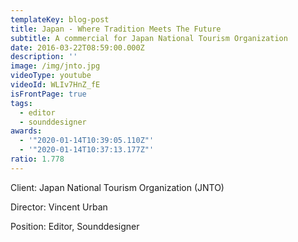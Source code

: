 ```yaml
---
templateKey: blog-post
title: Japan - Where Tradition Meets The Future
subtitle: A commercial for Japan National Tourism Organization
date: 2016-03-22T08:59:00.000Z
description: ''
image: /img/jnto.jpg
videoType: youtube
videoId: WLIv7HnZ_fE
isFrontPage: true
tags:
  - editor
  - sounddesigner
awards:
  - '"2020-01-14T10:39:05.110Z"'
  - '"2020-01-14T10:37:13.177Z"'
ratio: 1.778
---
```

Client: Japan National Tourism Organization (JNTO)

Director: Vincent Urban

Position: Editor, Sounddesigner
